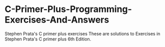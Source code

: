# C-Primer-Plus-Programming-Exercises-And-Answers
Stephen Prata's C primer plus exercises
These are solutions to Exercises in Stephen Prata's C primer plus 6th Edition.
